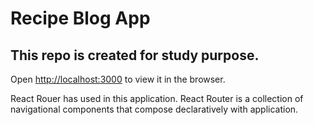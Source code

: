 # Recipe Blog App

## This repo is created for study purpose.

Open [http://localhost:3000](http://localhost:3000) to view it in the browser.

React Rouer has used in this application. React Router is a collection of navigational components that compose declaratively with application.
